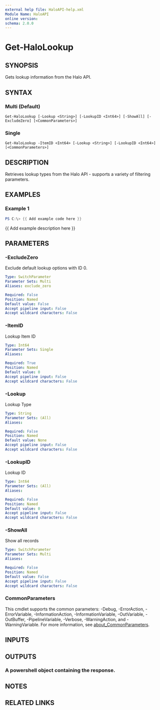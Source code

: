 ```yaml
---
external help file: HaloAPI-help.xml
Module Name: HaloAPI
online version:
schema: 2.0.0
---
```


# Get-HaloLookup

## SYNOPSIS
Gets lookup information from the Halo API.

## SYNTAX

### Multi (Default)
```
Get-HaloLookup [-Lookup <String>] [-LookupID <Int64>] [-ShowAll] [-ExcludeZero] [<CommonParameters>]
```

### Single
```
Get-HaloLookup -ItemID <Int64> [-Lookup <String>] [-LookupID <Int64>] [<CommonParameters>]
```

## DESCRIPTION
Retrieves lookup types from the Halo API - supports a variety of filtering parameters.

## EXAMPLES

### Example 1
```powershell
PS C:\> {{ Add example code here }}
```

{{ Add example description here }}

## PARAMETERS

### -ExcludeZero
Exclude default lookup options with ID 0.

```yaml
Type: SwitchParameter
Parameter Sets: Multi
Aliases: exclude_zero

Required: False
Position: Named
Default value: False
Accept pipeline input: False
Accept wildcard characters: False
```

### -ItemID
Lookup Item ID

```yaml
Type: Int64
Parameter Sets: Single
Aliases:

Required: True
Position: Named
Default value: 0
Accept pipeline input: False
Accept wildcard characters: False
```

### -Lookup
Lookup Type

```yaml
Type: String
Parameter Sets: (All)
Aliases:

Required: False
Position: Named
Default value: None
Accept pipeline input: False
Accept wildcard characters: False
```

### -LookupID
Lookup ID

```yaml
Type: Int64
Parameter Sets: (All)
Aliases:

Required: False
Position: Named
Default value: 0
Accept pipeline input: False
Accept wildcard characters: False
```

### -ShowAll
Show all records

```yaml
Type: SwitchParameter
Parameter Sets: Multi
Aliases:

Required: False
Position: Named
Default value: False
Accept pipeline input: False
Accept wildcard characters: False
```

### CommonParameters
This cmdlet supports the common parameters: -Debug, -ErrorAction, -ErrorVariable, -InformationAction, -InformationVariable, -OutVariable, -OutBuffer, -PipelineVariable, -Verbose, -WarningAction, and -WarningVariable. For more information, see [about_CommonParameters](http://go.microsoft.com/fwlink/?LinkID=113216).

## INPUTS

## OUTPUTS

### A powershell object containing the response.
## NOTES

## RELATED LINKS
